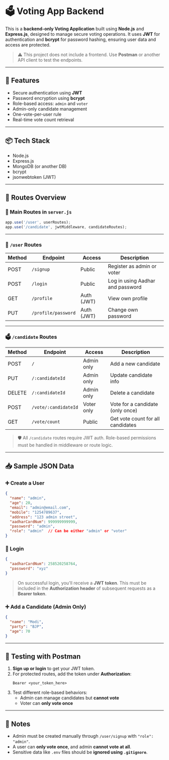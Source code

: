 # 🗳️ Voting App Backend

This is a **backend-only Voting Application** built using **Node.js** and **Express.js**, designed to manage secure voting operations. It uses **JWT** for authentication and **bcrypt** for password hashing, ensuring user data and access are protected.

> ⚠️ This project does not include a frontend. Use **Postman** or another API client to test the endpoints.

---

## 🔐 Features

- Secure authentication using **JWT**
- Password encryption using **bcrypt**
- Role-based access: `admin` and `voter`
- Admin-only candidate management
- One-vote-per-user rule
- Real-time vote count retrieval

---

## 📦 Tech Stack

- Node.js
- Express.js
- MongoDB (or another DB)
- bcrypt
- jsonwebtoken (JWT)

---

## 🔗 Routes Overview

### 📁 Main Routes in `server.js`
```js
app.use('/user', userRoutes);
app.use('/candidate', jwtMiddleware, candidateRoutes);
```

---

### 👤 `/user` Routes

| Method | Endpoint           | Access       | Description                      |
|--------|--------------------|--------------|----------------------------------|
| POST   | `/signup`          | Public       | Register as admin or voter       |
| POST   | `/login`           | Public       | Log in using Aadhar and password |
| GET    | `/profile`         | Auth (JWT)   | View own profile                 |
| PUT    | `/profile/password`| Auth (JWT)   | Change own password              |

---

### 🗳️ `/candidate` Routes

| Method | Endpoint                      | Access       | Description                         |
|--------|-------------------------------|--------------|-------------------------------------|
| POST   | `/`                            | Admin only   | Add a new candidate                 |
| PUT    | `/:candidateId`               | Admin only   | Update candidate info               |
| DELETE | `/:candidateId`               | Admin only   | Delete a candidate                  |
| POST   | `/vote/:candidateId`          | Voter only   | Vote for a candidate (only once)    |
| GET    | `/vote/count`                 | Public       | Get vote count for all candidates   |

> 🛡️ All `/candidate` routes require JWT auth. Role-based permissions must be handled in middleware or route logic.

---

## 📥 Sample JSON Data

### ➕ Create a User
```json
{
  "name": "admin",
  "age": 20,
  "email": "admin@email.com",
  "mobile": "1254789637",
  "address": "123 admin street",
  "aadharCardNum": 999999999999,
  "password": "admin",
  "role": "admin"  // Can be either "admin" or "voter"
}
```

### 🔐 Login
```json
{
  "aadharCardNum": 258520258764,
  "password": "xyz"
}
```

> On successful login, you'll receive a **JWT token**. This must be included in the **Authorization header** of subsequent requests as a **Bearer token**.

### ➕ Add a Candidate (Admin Only)
```json
{
  "name": "Modi",
  "party": "BJP",
  "age": 70
}
```

---

## 🧪 Testing with Postman

1. **Sign up or login** to get your JWT token.
2. For protected routes, add the token under **Authorization**:
   ```
   Bearer <your_token_here>
   ```
3. Test different role-based behaviors:
   - Admin can manage candidates but **cannot vote**
   - Voter can **only vote once**

---

## 🚧 Notes

- Admin must be created manually through `/user/signup` with `"role": "admin"`.
- A user can **only vote once**, and admin **cannot vote at all**.
- Sensitive data like `.env` files should be **ignored using `.gitignore`**.
